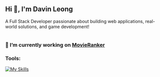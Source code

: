 ## Hi 👋, I'm Davin Leong
A Full Stack Developer passionate about building web applications, real-world solutions, and game development! <br><br>

### 🔭 I’m currently working on [MovieRanker](https://github.com/davinleong/movie-ranker)

### Tools:
[![My Skills](https://skillicons.dev/icons?i=js,html,css,ts,python,php,cs,dotnet,git,java,laravel,nextjs)](https://skillicons.dev)

<!--
**davinleong/davinleong** is a ✨ _special_ ✨ repository because its `README.md` (this file) appears on your GitHub profile.

Here are some ideas to get you started:

- 🔭 I’m currently working on ...
- 🌱 I’m currently learning ...
- 👯 I’m looking to collaborate on ...
- 🤔 I’m looking for help with ...
- 💬 Ask me about ...
- 📫 How to reach me: ...
- 😄 Pronouns: ...
- ⚡ Fun fact: ...
-->
